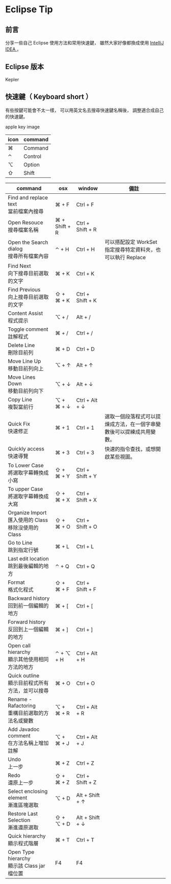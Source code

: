 # Eclipse Tip

## 前言

分享一些自己 Eclipse 使用方法和常用快速鍵，
雖然大家好像都換成使用 [ IntelliJ IDEA ](https://www.jetbrains.com/idea/)。

## Eclipse 版本

Kepler

## 快速鍵（ Keyboard short ）

有些按鍵可能會不太一樣，
可以用英文名去搜尋快速鍵名稱後，
調整適合成自己的快速鍵。

apple key image 

 icon | command 
 ---  | ---
 ⌘    | Command  
 ⌃    | Control
 ⌥    | Option
 ⇧    | Shift
 


 command |  osx  | window | 備註
 ------- | ------ | -----  | ---
 Find and replace text <br> 當前檔案內搜尋        |  ⌘ + F        | Ctrl + F |
 Open Resouce <br>  搜尋檔案名稱                  | ⌘ + Shift + R | Ctrl + Shift + R |
 Open the Search dialog <br> 搜尋所有檔案內容      | ⌃ + H         | Ctrl + H | 可以搭配設定 WorkSet 指定搜尋特定資料夾，也可以執行 Replace
 Find Next <br> 向下搜尋目前選取的文字        | ⌘ + K | Ctrl + K
 Find Previous <br> 向上搜尋目前選取的文字    | ⇧ + ⌘ + K | Ctrl + Shift +  K
 Content Assist <br> 程式提示 | ⌥ + / | Alt + /  |
 Toggle comment <br> 註解程式 | ⌘ + / | Ctrl + / |
 Delete Line <br> 刪除目前列 | ⌘ + D | Ctrl + D |
 Move Line Up <br> 移動目前列向上 | ⌥ + ↑ | Alt + ↑ |
 Move Lines Down <br> 移動目前列向下 | ⌥ + ↓ | Alt + ↓ |
 Copy Line <br> 複製當前行 | ⌥ + ⌘ + ↓ | Ctrl + Alt  + ↓|
 Quick Fix <br> 快速修正 | ⌘ + 1 | Ctrl + 1 | 選取一個段落程式可以提煉成方法，在一個字串變數後可以提練成共用變數。
 Quickly access <br> 快速導覽 | ⌘ + 3 | Ctrl + 3 |  快速的指令查找，或想開啟某些視圖。
 To Lower Case <br> 將選取字幕轉換成小寫 | ⇧ + ⌘ + Y | Ctrl + Shift + Y |  
 To upper Case <br> 將選取字幕轉換成大寫 | ⇧ + ⌘ + X | Ctrl + Shift + X |  
 Organize Import <br> 匯入使用的 Class 移除沒使用的 Class | ⇧ + ⌘ + O | Ctrl + Shift + O |  
 Go to Line <br> 跳到指定行號 | ⌘ + L | Ctrl + L |  
 Last edit location <br> 跳到最後編輯的地方 | ⌃ + Q | Ctrl + Q |  
 Format <br> 格式化程式  | ⇧ + ⌘ + F | Ctrl + Shift + F |  
 Backward history <br> 回到前一個編輯的地方| ⌘ + [ | Ctrl + [
 Forward history <br>  反回到上一個編輯的地方| ⌘ + ] | Ctrl + ]
 Open call hierarchy <br> 顯示其他使用相同方法的地方 | ⌃ + ⌥ + H | Ctrl + Alt + H
 Quick outline <br> 顯示目前程式所有方法，並可以搜尋 | ⌘ + O| Ctrl + O
 Rename - Rafactoring <br> 重構目前選取的方法名或變數 | ⌥ + ⌘ + R | Ctrl + Alt + R
 Add Javadoc comment <br> 在方法名稱上增加註解| ⌥ + ⌘ + J| Ctrl + Alt + J
 Undo <br> 上一步 | ⌘ + Z | Ctrl + Z
 Redo <br> 還原上一步 | ⇧ + ⌘ + Z | Ctrl + Shift + Z
 Select enclosing element<br> 漸進區塊選取 | ⌥ + D |Alt + Shift + ↑
 Restore Last Selection <br> 漸進還原選取 | ⇧ + ⌥ + D | Alt + Shift +  ↓
 Quick hierarchy <br> 顯示程式階層| ⌘ + T | Ctrl + T
 Open Type hierarchy<br> 顯示該 Class jar 檔位置| F4 | F4

